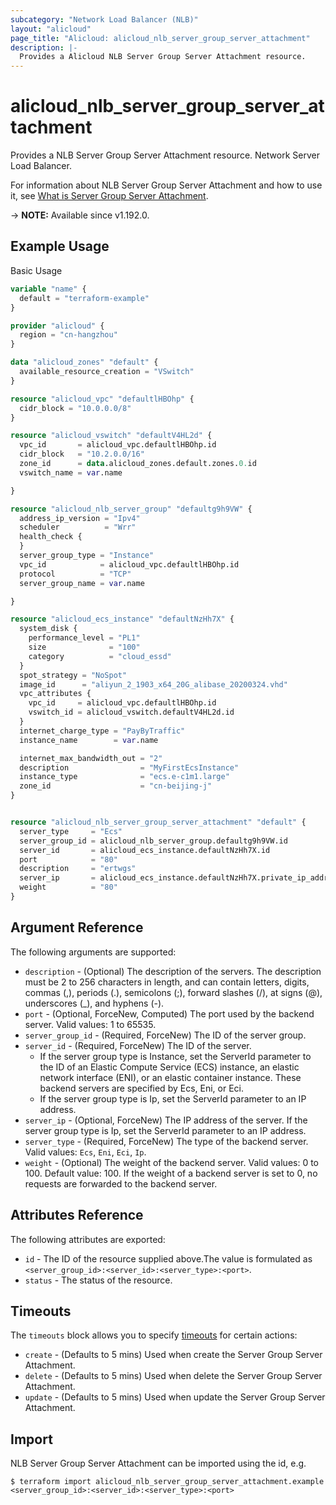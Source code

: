 ```yaml
---
subcategory: "Network Load Balancer (NLB)"
layout: "alicloud"
page_title: "Alicloud: alicloud_nlb_server_group_server_attachment"
description: |-
  Provides a Alicloud NLB Server Group Server Attachment resource.
---
```


# alicloud_nlb_server_group_server_attachment

Provides a NLB Server Group Server Attachment resource. Network Server Load Balancer.

For information about NLB Server Group Server Attachment and how to use it, see [What is Server Group Server Attachment](https://www.alibabacloud.com/help/en/server-load-balancer/latest/addserverstoservergroup-nlb).

-> **NOTE:** Available since v1.192.0.

## Example Usage

Basic Usage

```terraform
variable "name" {
  default = "terraform-example"
}

provider "alicloud" {
  region = "cn-hangzhou"
}

data "alicloud_zones" "default" {
  available_resource_creation = "VSwitch"
}

resource "alicloud_vpc" "defaultlHBOhp" {
  cidr_block = "10.0.0.0/8"
}

resource "alicloud_vswitch" "defaultV4HL2d" {
  vpc_id       = alicloud_vpc.defaultlHBOhp.id
  cidr_block   = "10.2.0.0/16"
  zone_id      = data.alicloud_zones.default.zones.0.id
  vswitch_name = var.name

}

resource "alicloud_nlb_server_group" "defaultg9h9VW" {
  address_ip_version = "Ipv4"
  scheduler          = "Wrr"
  health_check {
  }
  server_group_type = "Instance"
  vpc_id            = alicloud_vpc.defaultlHBOhp.id
  protocol          = "TCP"
  server_group_name = var.name

}

resource "alicloud_ecs_instance" "defaultNzHh7X" {
  system_disk {
    performance_level = "PL1"
    size              = "100"
    category          = "cloud_essd"
  }
  spot_strategy = "NoSpot"
  image_id      = "aliyun_2_1903_x64_20G_alibase_20200324.vhd"
  vpc_attributes {
    vpc_id     = alicloud_vpc.defaultlHBOhp.id
    vswitch_id = alicloud_vswitch.defaultV4HL2d.id
  }
  internet_charge_type = "PayByTraffic"
  instance_name        = var.name

  internet_max_bandwidth_out = "2"
  description                = "MyFirstEcsInstance"
  instance_type              = "ecs.e-c1m1.large"
  zone_id                    = "cn-beijing-j"
}


resource "alicloud_nlb_server_group_server_attachment" "default" {
  server_type     = "Ecs"
  server_group_id = alicloud_nlb_server_group.defaultg9h9VW.id
  server_id       = alicloud_ecs_instance.defaultNzHh7X.id
  port            = "80"
  description     = "ertwgs"
  server_ip       = alicloud_ecs_instance.defaultNzHh7X.private_ip_address[0]
  weight          = "80"
}
```

## Argument Reference

The following arguments are supported:
* `description` - (Optional) The description of the servers. The description must be 2 to 256 characters in length, and can contain letters, digits, commas (,), periods (.), semicolons (;), forward slashes (/), at signs (@), underscores (_), and hyphens (-).
* `port` - (Optional, ForceNew, Computed) The port used by the backend server. Valid values: 1 to 65535.
* `server_group_id` - (Required, ForceNew) The ID of the server group.
* `server_id` - (Required, ForceNew) The ID of the server.
  - If the server group type is Instance, set the ServerId parameter to the ID of an Elastic Compute Service (ECS) instance, an elastic network interface (ENI), or an elastic container instance. These backend servers are specified by Ecs, Eni, or Eci. 
  - If the server group type is Ip, set the ServerId parameter to an IP address.
* `server_ip` - (Optional, ForceNew) The IP address of the server. If the server group type is Ip, set the ServerId parameter to an IP address.
* `server_type` - (Required, ForceNew) The type of the backend server. Valid values: `Ecs`, `Eni`, `Eci`, `Ip`.
* `weight` - (Optional) The weight of the backend server. Valid values: 0 to 100. Default value: 100. If the weight of a backend server is set to 0, no requests are forwarded to the backend server.

## Attributes Reference

The following attributes are exported:
* `id` - The ID of the resource supplied above.The value is formulated as `<server_group_id>:<server_id>:<server_type>:<port>`.
* `status` - The status of the resource.

## Timeouts

The `timeouts` block allows you to specify [timeouts](https://www.terraform.io/docs/configuration-0-11/resources.html#timeouts) for certain actions:
* `create` - (Defaults to 5 mins) Used when create the Server Group Server Attachment.
* `delete` - (Defaults to 5 mins) Used when delete the Server Group Server Attachment.
* `update` - (Defaults to 5 mins) Used when update the Server Group Server Attachment.

## Import

NLB Server Group Server Attachment can be imported using the id, e.g.

```shell
$ terraform import alicloud_nlb_server_group_server_attachment.example <server_group_id>:<server_id>:<server_type>:<port>
```